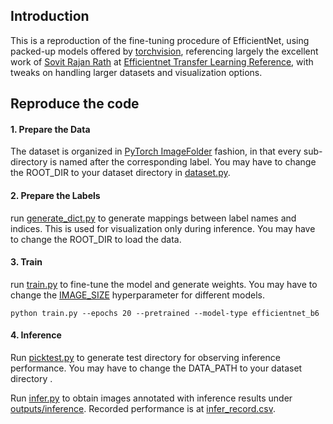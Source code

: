 ## Introduction
This is a reproduction of the fine-tuning procedure of EfficientNet, using packed-up models offered by [torchvision], referencing largely the excellent work of [Sovit Rajan Rath] at [Efficientnet Transfer Learning Reference], with tweaks on handling larger datasets and visualization options.

[Efficientnet Transfer Learning Reference]: https://debuggercafe.com/transfer-learning-using-efficientnet-pytorch/
[Sovit Rajan Rath]: <https://debuggercafe.com/>
[torchvision]:<https://pytorch.org/vision/main/models/efficientnet.html>

## Reproduce the code
#### 1. Prepare the Data
The dataset is organized in [PyTorch ImageFolder] fashion, in that every sub-directory is named after the corresponding label. You may have to change the ROOT_DIR to your dataset directory in [dataset.py](src/dataset.py).

#### 2. Prepare the Labels
run [generate_dict.py](src/generate_dict.py) to generate mappings between label names and indices. This is used for visualization only during inference. You may have to change the ROOT_DIR to load the data.

#### 3. Train
run [train.py](src/train.py) to fine-tune the model and generate weights. You may have to change the [IMAGE_SIZE] hyperparameter for different models.
```
python train.py --epochs 20 --pretrained --model-type efficientnet_b6
```

#### 4. Inference
Run [picktest.py](src/model.py) to generate test directory for observing inference performance. You may have to change the DATA_PATH to your dataset directory .

Run [infer.py](src/infer.py) to obtain images annotated with inference results under [outputs/inference](outputs/inference). Recorded performance is at [infer_record.csv](outputs/infer_record.csv).

[PyTorch ImageFolder]:<https://pytorch.org/vision/main/generated/torchvision.datasets.ImageFolder.html>
[IMAGE_SIZE]:<https://pytorch.org/vision/main/models/efficientnet.html>
